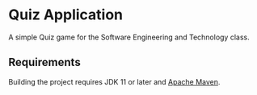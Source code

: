 ﻿# Quiz Application

A simple Quiz game for the Software Engineering and Technology class.

## Requirements

Building the project requires JDK 11 or later and [Apache Maven](https://maven.apache.org/).

